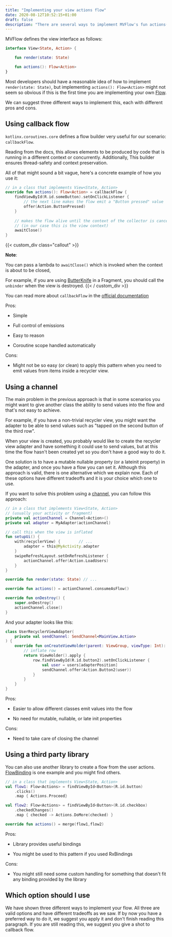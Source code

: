 ```yaml
---
title: "Implementing your view actions flow"
date: 2020-08-12T10:52:15+01:00
draft: false
description: "There are several ways to implement MVFlow's fun actions(): Flow<Action>. This article covers how to implement it using callbackFlow, a separate channel, or a third party library."
---
```


MVFlow defines the view interface as follows:

```kotlin
interface View<State, Action> {

    fun render(state: State)

    fun actions(): Flow<Action>
}
```

Most developers should have a reasonable idea of how to implement `render(state: State)`, but implementing 
`actions(): Flow<Action>` might not seem so obvious if this is the first time you are implementing your own 
[Flow](https://kotlinlang.org/docs/reference/coroutines/flow.html). 

We can suggest three different ways to implement this, each with different pros and cons.

<!--more-->

## Using callback flow

`kotlinx.coroutines.core` defines a flow builder very useful for our scenario: `callbackFlow`.

Reading from the docs, this allows elements to be produced by code 
that is running in a different context or concurrently. Additionally, This builder ensures thread-safety and context 
preservation.

All of that might sound a bit vague, here's a concrete example of how you use it:

```kotlin
// in a class that implements View<State, Action>
override fun actions(): Flow<Action> = callbackFlow {
    findViewById(R.id.someButton).setOnClickListener {
        // the next line makes the flow emit a "Button pressed" value
        offer(Action.ButtonPressed)
    }
    
    // makes the flow alive until the context of the collector is cancelled 
    // (in our case this is the view context) 
    awaitClose() 
}
```

{{< custom_div class="callout" >}}

**Note**:

You can pass a lambda to `awaitClose()`  which is invoked when the context is about to be closed, 

For example, if you are using [ButterKnife](https://jakewharton.github.io/butterknife/) in a Fragment, you should call 
the `unbinder` when the view is destroyed.
{{< / custom_div >}}

You can read more about `callbackFlow` in the
[official documentation](https://kotlin.github.io/kotlinx.coroutines/kotlinx-coroutines-core/kotlinx.coroutines.flow/callback-flow.html)

Pros:

* Simple

* Full control of emissions

* Easy to reason

* Coroutine scope handled automatically

Cons:

* Might not be so easy (or clean) to apply this pattern when you need to emit values from items inside a recycler view.

## Using a channel

The main problem in the previous approach is that in some scenarios you might want to give another class the 
ability to send values into the flow and that's not easy to achieve.

For example, if you have a non-trivial recycler view, you might want the adapter to be able to send values such as
"tapped on the second button of the third row".

When your view is created, you probably would like to create the recycler view adapter and have something it could use 
to send values, but at this time the flow hasn't been created yet so you don't have a good way to do it.

One solution is to have a mutable nullable property (or a lateinit property) in the adapter, and once you have a flow you
 can set it. Although this approach is valid, there is one alternative which we explain now. Each of these options have
different tradeoffs and it is your choice which one to use.

If you want to solve this problem using a 
[channel](https://kotlinlang.org/docs/reference/coroutines/channels.html), you can follow this approach:

```kotlin
// in a class that implements View<State, Action>
// (usually your activity or fragment)
private val actionChannel = Channel<Action>()
private val adapter = MyAdapter(actionChannel)

// call this when the view is inflated
fun setupUi() {
    with(recyclerView) {        // ...
        adapter = this@MyActivity.adapter
    }
    swipeRefreshLayout.setOnRefreshListener {
        actionChannel.offer(Action.LoadUsers)
    }
}

override fun render(state: State) // ...

override fun actions() = actionChannel.consumeAsFlow()

override fun onDestroy() {
    super.onDestroy()
    actionChannel.close()
}
```

And your adapter looks like this:

```kotlin
class UserRecyclerViewAdapter(
    private val sendChannel: SendChannel<MainView.Action>
) {
    override fun onCreateViewHolder(parent: ViewGroup, viewType: Int): ViewHolder {
        // inflate row
        return ViewHolder().apply {
            row.findViewById(R.id.button2).setOnClickListener {
                val user = users[adapterPosition]
                sendChannel.offer(Action.Button2(user))
            }    
        }
    }
}
```

Pros:

* Easier to allow different classes emit values into the flow

* No need for mutable, nullable, or late init properties

Cons:

* Need to take care of closing the channel

## Using a third party library

You can also use another library to create a flow from the user actions. 
[FlowBinding](https://github.com/ReactiveCircus/FlowBinding) is one example and you might find others.

```kotlin
// in a class that implements View<State, Action>
val flow1: Flow<Actions> = findViewById<Button>(R.id.button)
    .clicks()
    .map { Actions.Proceed}

val flow2: Flow<Actions> = findViewById<Button>(R.id.checkbox)
    .checkedChanges()
    .map { checked -> Actions.DoMore(checked) }

override fun actions() = merge(flow1,flow2)
``` 

Pros:

* Library provides useful bindings

* You might be used to this pattern if you used RxBindings

Cons:

* You might still need some custom handling for something that doesn't fit any binding provided by the library

## Which option should I use

We have shown three different ways to implement your flow. All three are valid options and have different tradeoffs as we
saw. If by now you have a preferred way to do it, we suggest you apply it and don't finish reading this paragraph. 
If you are still reading this, we suggest you give a shot to callback flow. 
